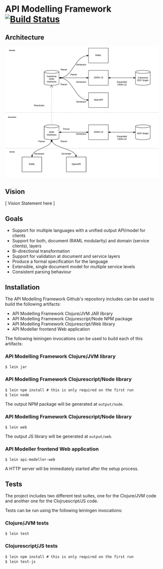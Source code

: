 # API Modelling Framework [![Build Status](https://travis-ci.com/mulesoft-labs/api-modelling-framework.svg?token=ueejPvNfLJQ28ZqmJyUt&branch=master)](https://travis-ci.com/mulesoft-labs/api-modelling-framework)

## Architecture

![Architectural diagram](doc/images/arch.png)

## Vision

[ Vision Statement here ]

## Goals

- Support for multiple languages with a unified output API/model for clients
- Support for both, document (RAML modularity) and domain (service clients), layers
- Bi-directional transformation
- Support for validation at document and service layers
- Produce a formal specification for the language
- Extensible, single document model for multiple service levels
- Consistent parsing behaviour

## Installation

The API Modelling Framework Github's repository includes can be used to build the following artifacts:

- API Modelling Framework Clojure/JVM JAR library
- API Modelling Framework Clojurescript/Node NPM package
- API Modelling Framework Clojurescript/Web library
- API Modeller frontend Web application

The following leiningen invocations can be used to build each of this artifacts:

### API Modelling Framework Clojure/JVM library

``` shell
$ lein jar
```

### API Modelling Framework Clojurescript/Node library

``` shell
$ lein npm install # this is only required on the first run
$ lein node
```

The output NPM package will be generated at `output/node`.


### API Modelling Framework Clojurescript/Node library

``` shell
$ lein web
```

The output JS library will be generated at `output/web`.

### API Modeller frontend Web application

``` shell
$ lein api-modeller-web
```
A HTTP server will be immediately started after the setup process.


## Tests

The project includes two different test suites, one for the Clojure/JVM code and another one for the Clojruescript/JS code.

Tests can be run using the following leiningen invocations:

### Clojure/JVM tests

``` shell
$ lein test
```

### Clojurescript/JS tests

``` shell
$ lein npm install # this is only required on the first run
$ lein test-js
```

